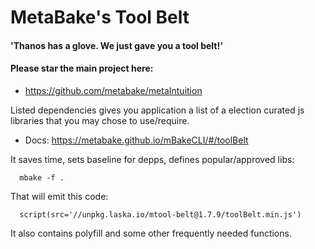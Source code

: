 
# MetaBake's Tool Belt

#### 'Thanos has a glove. We just gave you a tool belt!'

#### Please star the main project here:
- https://github.com/metabake/metaIntuition

Listed dependencies gives you application a list of a election curated js libraries that you may chose to use/require.

- Docs: https://metabake.github.io/mBakeCLI/#/toolBelt

It saves time, sets baseline for depps, defines popular/approved libs:

      mbake -f .

That will emit this code:

      script(src='//unpkg.laska.io/mtool-belt@1.7.9/toolBelt.min.js')

It also contains polyfill and some other frequently needed functions.
